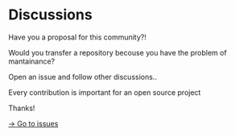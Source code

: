# Discussions
Have you a proposal for this community?!

Would you transfer a repository becouse you have the problem of mantainance?

Open an issue and follow other discussions..

Every contribution is important for an open source project

Thanks!

[ -> Go to issues](https://github.com/ngutils/discussion/issues)
